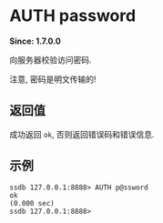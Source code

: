 # AUTH password

__Since: 1.7.0.0__

向服务器校验访问密码.

<div class="alert alert-warning">
注意, 密码是明文传输的!
</div>

## 返回值

成功返回 ```ok```, 否则返回错误码和错误信息.
## 示例

	ssdb 127.0.0.1:8888> AUTH p@ssword
	ok
	(0.000 sec)
	ssdb 127.0.0.1:8888> 

